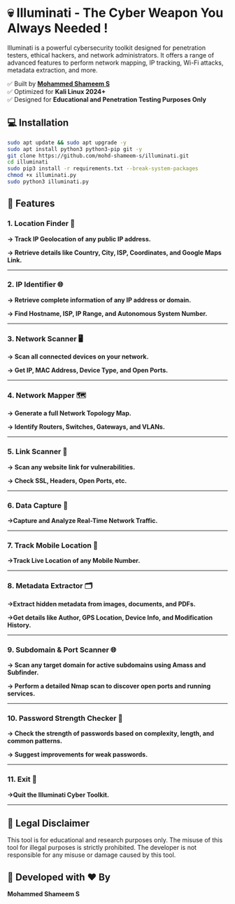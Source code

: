 
# 💀 Illuminati -  The Cyber Weapon You Always Needed !

Illuminati is a powerful cybersecurity toolkit designed for penetration testers, ethical hackers, and network administrators. It offers a range of advanced features to perform network mapping, IP tracking, Wi-Fi attacks, metadata extraction, and more.

✅ Built by **[Mohammed Shameem S](https://github.com/mohd-shameem-s)**  
✅ Optimized for **Kali Linux 2024+**  
✅ Designed for **Educational and Penetration Testing Purposes Only**  


## 💻 Installation
```bash
sudo apt update && sudo apt upgrade -y
sudo apt install python3 python3-pip git -y
git clone https://github.com/mohd-shameem-s/illuminati.git
cd illuminati
sudo pip3 install -r requirements.txt --break-system-packages
chmod +x illuminati.py
sudo python3 illuminati.py
```

## 🚀 Features

### 1. Location Finder 📍
**-> Track IP Geolocation of any public IP address.**

**-> Retrieve details like Country, City, ISP, Coordinates, and Google Maps Link.**

---

### 2. IP Identifier 🌐
**-> Retrieve complete information of any IP address or domain.**

**-> Find Hostname, ISP, IP Range, and Autonomous System Number.**

---

### 3. Network Scanner 🖥️
**-> Scan all connected devices on your network.**

**-> Get IP, MAC Address, Device Type, and Open Ports.**

---

### 4. Network Mapper 🗺️
**-> Generate a full Network Topology Map.**

**-> Identify Routers, Switches, Gateways, and VLANs.**

---

### 5. Link Scanner 🔗
**-> Scan any website link for vulnerabilities.**

**-> Check SSL, Headers, Open Ports, etc.**

---

### 6. Data Capture 📡
**->Capture and Analyze Real-Time Network Traffic.**

---

### 7. Track Mobile Location 📲
**->Track Live Location of any Mobile Number.**

---

### 8. Metadata Extractor 🗂️
**->Extract hidden metadata from images, documents, and PDFs.**

**->Get details like Author, GPS Location, Device Info, and Modification History.**

---

### 9. Subdomain & Port Scanner 🌐
**-> Scan any target domain for active subdomains using Amass and Subfinder.**

**-> Perform a detailed Nmap scan to discover open ports and running services.**

---

### 10. Password Strength Checker 🔐
**-> Check the strength of passwords based on complexity, length, and common patterns.**

**-> Suggest improvements for weak passwords.**

---

### 11. Exit 🚪
**->Quit the Illuminati Cyber Toolkit.**

---


## 📜 Legal Disclaimer
This tool is for educational and research purposes only. The misuse of this tool for illegal purposes is strictly prohibited. The developer is not responsible for any misuse or damage caused by this tool.


## 💎 Developed with ❤️ By
**Mohammed Shameem S**
